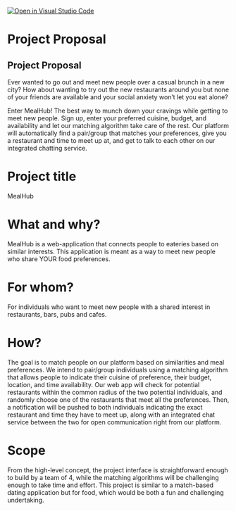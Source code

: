 [![Open in Visual Studio Code](https://classroom.github.com/assets/open-in-vscode-c66648af7eb3fe8bc4f294546bfd86ef473780cde1dea487d3c4ff354943c9ae.svg)](https://classroom.github.com/online_ide?assignment_repo_id=8407448&assignment_repo_type=AssignmentRepo)
# Project Proposal

## Project Proposal

Ever wanted to go out and meet new people over a casual brunch in a new city? How about wanting to try out the new restaurants around you but none of your friends are available and your social anxiety won’t let you eat alone? 

Enter MealHub! The best way to munch down your cravings while getting to meet new people. Sign up, enter your preferred cuisine, budget, and availability and let our matching algorithm take care of the rest. Our platform will automatically find a pair/group that matches your preferences, give you a restaurant and time to meet up at, and get to talk to each other on our integrated chatting service.

# Project title

MealHub

# What and why?

MealHub is a web-application that connects people to eateries based on similar interests. This application is meant as a way to meet new people who share YOUR food preferences. 

# For whom?
For individuals who want to meet new people with a shared interest in restaurants, bars, pubs and cafes.

# How?

The goal is to match people on our platform based on similarities and meal preferences. We intend to pair/group individuals using a matching algorithm that allows people to indicate their cuisine of preference, their budget, location, and time availability. Our web app will check for potential restaurants within the common radius of the two potential individuals, and randomly choose one of the restaurants that meet all the preferences. Then, a notification will be pushed to both individuals indicating the exact restaurant and time they have to meet up, along with an integrated chat service between the two for open communication right from our platform.

# Scope

From the high-level concept, the project interface is straightforward enough to build by a team of 4, while the matching algorithms will be challenging enough to take time and effort. This project is similar to a match-based dating application but for food, which would be both a fun and challenging undertaking. 

